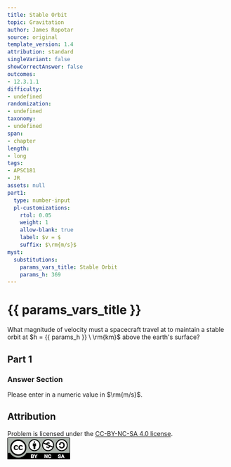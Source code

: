 ```yaml
---
title: Stable Orbit
topic: Gravitation
author: James Ropotar
source: original
template_version: 1.4
attribution: standard
singleVariant: false
showCorrectAnswer: false
outcomes:
- 12.3.1.1
difficulty:
- undefined
randomization:
- undefined
taxonomy:
- undefined
span:
- chapter
length:
- long
tags:
- APSC181
- JR
assets: null
part1:
  type: number-input
  pl-customizations:
    rtol: 0.05
    weight: 1
    allow-blank: true
    label: $v = $
    suffix: $\rm{m/s}$
myst:
  substitutions:
    params_vars_title: Stable Orbit
    params_h: 369
---
```

# {{ params_vars_title }}
What magnitude of velocity must a spacecraft travel at to maintain a stable orbit at $h = {{ params_h }} \ \rm{km}$ above the earth's surface?

## Part 1

### Answer Section

Please enter in a numeric value in $\rm{m/s}$.

## Attribution

Problem is licensed under the [CC-BY-NC-SA 4.0 license](https://creativecommons.org/licenses/by-nc-sa/4.0/).<br> ![The Creative Commons 4.0 license requiring attribution-BY, non-commercial-NC, and share-alike-SA license.](https://raw.githubusercontent.com/firasm/bits/master/by-nc-sa.png)